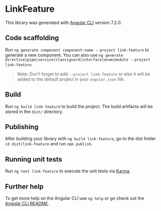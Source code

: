 # LinkFeature

This library was generated with [Angular CLI](https://github.com/angular/angular-cli) version 7.2.0.

## Code scaffolding

Run `ng generate component component-name --project link-feature` to generate a new component. You can also use `ng generate directive|pipe|service|class|guard|interface|enum|module --project link-feature`.

> Note: Don't forget to add `--project link-feature` or else it will be added to the default project in your `angular.json` file.

## Build

Run `ng build link-feature` to build the project. The build artifacts will be stored in the `dist/` directory.

## Publishing

After building your library with `ng build link-feature`, go to the dist folder `cd dist/link-feature` and run `npm publish`.

## Running unit tests

Run `ng test link-feature` to execute the unit tests via [Karma](https://karma-runner.github.io).

## Further help

To get more help on the Angular CLI use `ng help` or go check out the [Angular CLI README](https://github.com/angular/angular-cli/blob/master/README.md).
